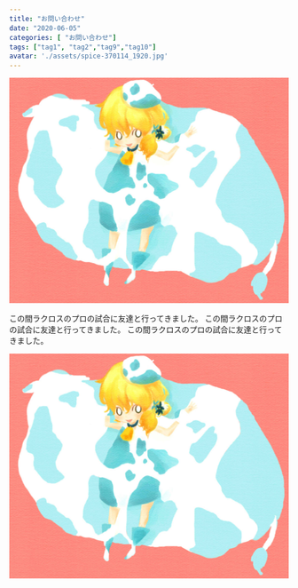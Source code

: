 ```yaml
---
title: "お問い合わせ"
date: "2020-06-05"
categories: [ "お問い合わせ"]
tags: ["tag1", "tag2","tag9","tag10"]
avatar: './assets/spice-370114_1920.jpg'
---
```

![Alt text here](./assets/sample.jpg)

この間ラクロスのプロの試合に友達と行ってきました。
この間ラクロスのプロの試合に友達と行ってきました。
この間ラクロスのプロの試合に友達と行ってきました。

![Alt text here](./assets/sample.jpg)